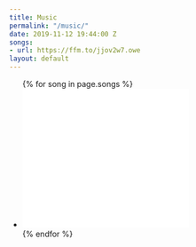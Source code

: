 ```yaml
---
title: Music
permalink: "/music/"
date: 2019-11-12 19:44:00 Z
songs:
- url: https://ffm.to/jjov2w7.owe
layout: default
---
```


<div class="container">
  <ul class="songs">
    {% for song in page.songs %}
    <li>
     <iframe width="300" height="250" frameborder="0" src="{{ song.url}} | remove: 'owe'/widget?width=300&height=250&note="></iframe>
    </li>
    {% endfor %}
  </ul>
</div>
